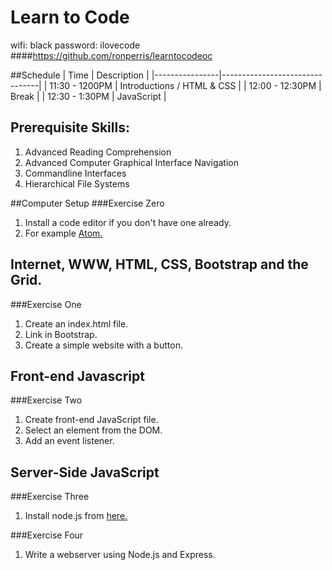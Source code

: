 # Learn to Code
wifi: black
password: ilovecode
####https://github.com/ronperris/learntocodeoc

##Schedule
| Time | Description |
|----------------|--------------------------------|
| 11:30 - 1200PM | Introductions / HTML & CSS |
| 12:00 - 12:30PM | Break |
| 12:30 - 1:30PM | JavaScript |

Prerequisite Skills:
--------------------
1. Advanced Reading Comprehension
2. Advanced Computer Graphical Interface Navigation
3. Commandline Interfaces
4. Hierarchical File Systems

##Computer Setup
###Exercise Zero
1. Install a code editor if you don't have one already. 
2. For example [Atom.](https://atom.io/)

Internet, WWW, HTML, CSS, Bootstrap and the Grid.
---------------------------------------------
###Exercise One
1. Create an index.html file.
2. Link in Bootstrap.
3. Create a simple website with a button.

Front-end Javascript
--------------------
###Exercise Two
1. Create front-end JavaScript file.
2. Select an element from the DOM.
3. Add an event listener.

Server-Side JavaScript
----------------------
###Exercise Three
1. Install node.js from [here.](https://nodejs.org/en/)

###Exercise Four
1. Write a webserver using Node.js and Express.
